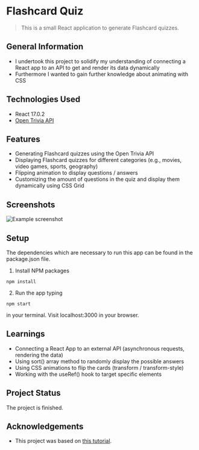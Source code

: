 # Flashcard Quiz
> This is a small React application to generate Flashcard quizzes.



## General Information
- I undertook this project to solidify my understanding of connecting a React app to an API to get and render its data dynamically
- Furthermore I wanted to gain further knowledge about animating with CSS



## Technologies Used
- React 17.0.2
- [Open Trivia API](https://opentdb.com/api_config.php)



## Features
- Generating Flashcard quizzes using the Open Trivia API
- Displaying Flashcard quizzes for different categories (e.g., movies, video games, sports, geography)
- Flipping animation to display questions / answers
- Customizing the amount of questions in the quiz and display them dynamically using CSS Grid



## Screenshots
![Example screenshot](https://i.ibb.co/G7P4p56/flashcard-quiz-screenshot.jpg)



## Setup
The dependencies which are necessary to run this app can be found in the package.json file.

1. Install NPM packages 
```
npm install
```
2. Run the app typing
```
npm start
```
in your terminal. Visit localhost:3000 in your browser.



## Learnings
- Connecting a React App to an external API (asynchronous requests, rendering the data)
- Using sort() array method to randomly display the possible answers
- Using CSS animations to flip the cards (transform / transform-style)
- Working with the useRef() hook to target specific elements



## Project Status
The project is finished.



## Acknowledgements
- This project was based on [this tutorial](https://www.youtube.com/watch?v=hEtZ040fsD8).



